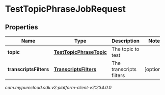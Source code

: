 # TestTopicPhraseJobRequest


## Properties

| Name | Type | Description | Notes |
| ------------ | ------------- | ------------- | ------------- |
| **topic** | [**TestTopicPhraseTopic**](TestTopicPhraseTopic) | The topic to test |  |
| **transcriptsFilters** | [**TranscriptsFilters**](TranscriptsFilters) | The transcripts filters |  [optional] |




_com.mypurecloud.sdk.v2:platform-client-v2:234.0.0_
